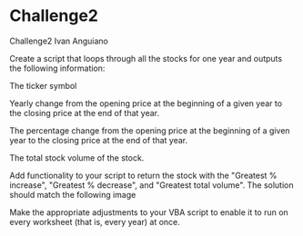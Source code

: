 # Challenge2
 Challenge2 Ivan Anguiano


Create a script that loops through all the stocks for one year and outputs the following information:

The ticker symbol

Yearly change from the opening price at the beginning of a given year to the closing price at the end of that year.

The percentage change from the opening price at the beginning of a given year to the closing price at the end of that year.

The total stock volume of the stock.

Add functionality to your script to return the stock with the "Greatest % increase", "Greatest % decrease", and "Greatest total volume". The solution should match the following image

Make the appropriate adjustments to your VBA script to enable it to run on every worksheet (that is, every year) at once.